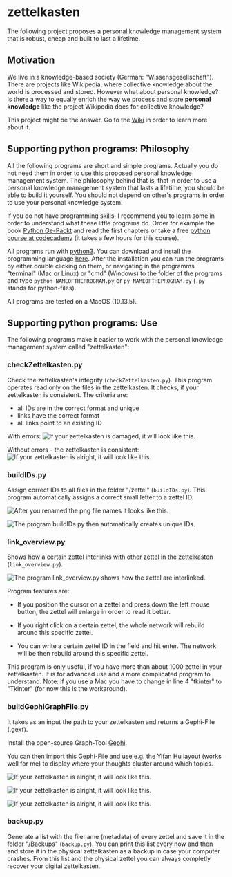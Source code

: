 # zettelkasten

The following project proposes a personal knowledge management system that is robust, cheap and built to last a lifetime.

## Motivation

We live in a knowledge-based society (German: "Wissensgesellschaft"). There are projects like Wikipedia, where collective knowledge about the world is processed and stored. However what about personal knowledge? Is there a way to equally enrich the way we process and store **personal knowledge** like the project Wikipedia does for collective knowledge?

This project might be the answer. Go to the [Wiki](https://github.com/crelder/zettelkasten/wiki) in order to learn more about it.

## Supporting python programs: Philosophy

All the following programs are short and simple programs. Actually you do not need them in order to use this proposed personal knowledge management system. The philosophy behind that is, that in order to use a personal knowledge management system that lasts a lifetime, you should be able to build it yourself. You should not depend on other's programs in order to use your personal knowledge system.

If you do not have programming skills, I recommend you to learn some in order to understand what these little programs do. Order for example the book [Python Ge-Packt](https://www.amazon.de/Python-Ge-Packt-mitp-Michael-Weigend/dp/3826687264/ref=sr_1_fkmr0_1?s=books&ie=UTF8&qid=1511876890&sr=1-1-fkmr0&keywords=python+gepackt+6.+Auflage) and read the first chapters or take a free [python course at codecademy](https://www.codecademy.com/learn/learn-python) (it takes a few hours for this course).

All programs run with [python3](https://de.wikipedia.org/wiki/Python_(Programmiersprache)). You can download and install the programming language [here](https://www.python.org/downloads/). After the installation you can run the programs by either double clicking on them, or navigating in the programms "terminal" (Mac or Linux) or "cmd" (Windows) to the folder of the programs and type ```python NAMEOFTHEPROGRAM.py``` or ```py NAMEOFTHEPROGRAM.py``` (`.py` stands for python-files).

All programs are tested on a MacOS (10.13.5).

## Supporting python programs: Use

The following programs make it easier to work with the personal knowledge management system called "zettelkasten":


### checkZettelkasten.py

Check the zettelkasten's integrity (`checkZettelkasten.py`). This program operates read only on the files in the zettelkasten. It checks, if your zettelkasten is consistent. The criteria are:

  * all IDs are in the correct format and unique
  * links have the correct format
  * all links point to an existing ID

With errors:
![If your zettelkasten is damaged, it will look like this.](https://github.com/crelder/zettelkasten/blob/master/pictures/checkZettelkasten-2.PNG "Results of checkZettelkasten.py")

Without errors - the zettelkasten is consistent:
![If your zettelkasten is alright, it will look like this.](https://github.com/crelder/zettelkasten/blob/master/pictures/checkZettelkasten.PNG "Results of checkZettelkasten.py")


### buildIDs.py

Assign correct IDs to all files in the folder "/zettel" (`buildIDs.py`). This program automatically assigns a correct small letter to a zettel ID.

![After you renamed the png file names it looks like this.](https://github.com/crelder/zettelkasten/blob/master/pictures/zettel-7.PNG "Results of the program buildIDs.py")

![The program buildIDs.py then automatically creates unique IDs.](https://github.com/crelder/zettelkasten/blob/master/pictures/zettel-8.PNG "Results of the program buildIDs.py")


### link_overview.py

Shows how a certain zettel interlinks with other zettel in the zettelkasten (`link_overview.py`). 

![The program link_overview.py shows how the zettel are interlinked.](https://github.com/crelder/zettelkasten/blob/master/pictures/search-linkeOverview.PNG "Shows how the zettel are interlinked.")

Program features are:

* If you position the cursor on a zettel and press down the left mouse button, the zettel will enlarge in order to read it better.

* If you right click on a certain zettel, the whole network will rebuild around this specific zettel.

* You can write a certain zettel ID in the field and hit enter. The network will be then rebuild around this specific zettel.

This program is only useful, if you have more than about 1000 zettel in your zettelkasten. It is for advanced use and a more complicated program to understand. Note: if you use a Mac you have to change in line 4 "tkinter" to "Tkinter" (for now this is the workaround).


### buildGephiGraphFile.py

It takes as an input the path to your zettelkasten and returns a Gephi-File (.gexf).

Install the open-source Graph-Tool [Gephi](https://gephi.org/users/download/).

You can then import this Gephi-File and use e.g. the Yifan Hu layout (works well for me) to display where your thoughts cluster around which topics.

![If your zettelkasten is alright, it will look like this.](https://github.com/crelder/zettelkasten/blob/master/pictures/gephi1.PNG "Results of checkZettelkasten.py")

![If your zettelkasten is alright, it will look like this.](https://github.com/crelder/zettelkasten/blob/master/pictures/gephi2.PNG "Results of checkZettelkasten.py")

![If your zettelkasten is alright, it will look like this.](https://github.com/crelder/zettelkasten/blob/master/pictures/gephi3.PNG "Results of checkZettelkasten.py")



### backup.py

Generate a list with the filename (metadata) of every zettel and save it in the folder "/Backups" (`backup.py`). You can print this list every now and then and store it in the physical zettelkasten as a backup in case your computer crashes. From this list and the physical zettel you can always completly recover your digital zettelkasten. 
